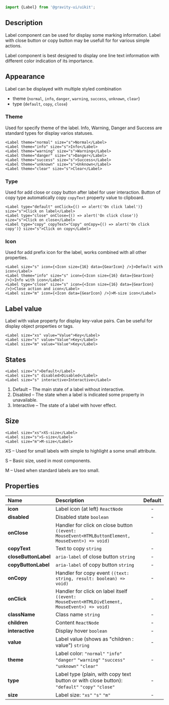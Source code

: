 ```ts
import {Label} from '@gravity-ui/uikit';
```

## Description

Label component can be used for display some marking information. Label with close button or copy button may be usefull for for various simple actions.

Label component is best designed to display one line text information with different color indication of its importance.

## Appearance

Label can be displayed with multiple styled combination

- theme (`normal`, `info`, `danger`, `warning`, `success`, `unknown`, `clear`)
- type (`default`, `copy`, `close`)

### Theme

Used for specify theme of the label. Info, Warning, Danger and Success are standard types for display varios statuses.

<!--LANDING_BLOCK
<ExampleBlock
    code={`
<Label theme="normal" size="s">Normal</Label>
<Label theme="info" size="s">Info</Label>
<Label theme="warning" size="s">Warning</Label>
<Label theme="danger" size="s">Danger</Label>
<Label theme="success" size="s">Success</Label>
<Label theme="unknown" size="s">Unknown</Label>
<Label theme="clear" size="s">Clear</Label>
`}
>
    <UIKit.Label theme="normal" size="s">Normal</UIKit.Label>
    <UIKit.Label theme="info" size="s">Info</UIKit.Label>
    <UIKit.Label theme="warning" size="s">Warning</UIKit.Label>
    <UIKit.Label theme="danger" size="s">Danger</UIKit.Label>
    <UIKit.Label theme="success" size="s">Success</UIKit.Label>
    <UIKit.Label theme="unknown" size="s">Unknown</UIKit.Label>
    <UIKit.Label theme="clear" size="s">Clear</UIKit.Label>
</ExampleBlock>
LANDING_BLOCK-->

<!--GITHUB_BLOCK-->

```
<Label theme="normal" size="s">Normal</Label>
<Label theme="info" size="s">Info</Label>
<Label theme="warning" size="s">Warning</Label>
<Label theme="danger" size="s">Danger</Label>
<Label theme="success" size="s">Success</Label>
<Label theme="unknown" size="s">Unknown</Label>
<Label theme="clear" size="s">Clear</Label>
```

<!--/GITHUB_BLOCK-->

### Type

Used for add close or copy button after label for user interaction. Button of copy type automatically copy `copyText` property value to clipboard.

<!--LANDING_BLOCK
<ExampleBlock
    code={`
<Label type="default" onClick={() => alert('On click label')} size="s">Click on label</Label>
<Label type="close" onClose={() => alert('On click close')} size="s">Click on close</Label>
<Label type="copy" copyText="Copy" onCopy={() => alert('On click copy')} size="s">Click on copy</Label>
`}
>
    <UIKit.Label type="default" onClick={() => alert('On click label')} size="s">Click on label</UIKit.Label>
    <UIKit.Label type="close" onClose={() => alert('On click close')} size="s">Click on close</UIKit.Label>
    <UIKit.Label type="copy" copyText="Copy" onCopy={() => alert('On click copy')} size="s">Click on copy</UIKit.Label>
</ExampleBlock>
LANDING_BLOCK-->

<!--GITHUB_BLOCK-->

```
<Label type="default" onClick={() => alert('On click label')} size="s">Click on label</Label>
<Label type="close" onClose={() => alert('On click close')} size="s">Click on close</Label>
<Label type="copy" copyText="Copy" onCopy={() => alert('On click copy')} size="s">Click on copy</Label>
```

<!--/GITHUB_BLOCK-->

### Icon

Used for add prefix icon for the label, works combined with all other properties.

<!--LANDING_BLOCK
<ExampleBlock
    code={`
<Label size="s" icon={<Icon size={16} data={GearIcon} />}>Default with icon</Label>
<Label theme="info" size="s" icon={<Icon size={16} data={GearIcon} />}>Info with icon</Label>
<Label type="close" size="s" icon={<Icon size={16} data={GearIcon} />}>Close action and icon</Label>
<Label size="m" icon={<Icon data={GearIcon} />}>M-size icon</Label>
`}
>
    <UIKit.Label size="s" icon={
        <UIKit.Icon data={() => (
            <svg xmlns="http://www.w3.org/2000/svg" xmlns:xlink="http://www.w3.org/1999/xlink" width="16" height="16" class="yc-icon" fill="currentColor" stroke="none" aria-hidden="true"><svg xmlns="http://www.w3.org/2000/svg" fill="none" viewBox="0 0 16 16"><path fill="currentColor" fill-rule="evenodd" d="M7.199 2H8.8a.2.2 0 0 1 .2.2c0 1.808 1.958 2.939 3.524 2.034a.199.199 0 0 1 .271.073l.802 1.388a.199.199 0 0 1-.073.272c-1.566.904-1.566 3.164 0 4.069a.199.199 0 0 1 .073.271l-.802 1.388a.199.199 0 0 1-.271.073C10.958 10.863 9 11.993 9 13.8a.2.2 0 0 1-.199.2H7.2a.199.199 0 0 1-.2-.2c0-1.808-1.958-2.938-3.524-2.034a.199.199 0 0 1-.272-.073l-.8-1.388a.199.199 0 0 1 .072-.271c1.566-.905 1.566-3.165 0-4.07a.199.199 0 0 1-.073-.271l.801-1.388a.199.199 0 0 1 .272-.073C5.042 5.138 7 4.007 7 2.2c0-.11.089-.199.199-.199ZM5.5 2.2c0-.94.76-1.7 1.699-1.7H8.8c.94 0 1.7.76 1.7 1.7a.85.85 0 0 0 1.274.735 1.699 1.699 0 0 1 2.32.622l.802 1.388c.469.813.19 1.851-.622 2.32a.85.85 0 0 0 0 1.472 1.7 1.7 0 0 1 .622 2.32l-.802 1.388a1.699 1.699 0 0 1-2.32.622.85.85 0 0 0-1.274.735c0 .939-.76 1.7-1.699 1.7H7.2a1.7 1.7 0 0 1-1.699-1.7.85.85 0 0 0-1.274-.735 1.698 1.698 0 0 1-2.32-.622l-.802-1.388a1.699 1.699 0 0 1 .622-2.32.85.85 0 0 0 0-1.471 1.699 1.699 0 0 1-.622-2.321l.801-1.388a1.699 1.699 0 0 1 2.32-.622A.85.85 0 0 0 5.5 2.2Zm4 5.8a1.5 1.5 0 1 1-3 0 1.5 1.5 0 0 1 3 0ZM11 8a3 3 0 1 1-6 0 3 3 0 0 1 6 0Z" clip-rule="evenodd"></path></svg></svg>
        )} size={16} />
    }>
        <span>Default with Icon</span>
    </UIKit.Label>
    <UIKit.Label theme="info" size="s" icon={
        <UIKit.Icon data={() => (
            <svg xmlns="http://www.w3.org/2000/svg" xmlns:xlink="http://www.w3.org/1999/xlink" width="16" height="16" class="yc-icon" fill="currentColor" stroke="none" aria-hidden="true"><svg xmlns="http://www.w3.org/2000/svg" fill="none" viewBox="0 0 16 16"><path fill="currentColor" fill-rule="evenodd" d="M7.199 2H8.8a.2.2 0 0 1 .2.2c0 1.808 1.958 2.939 3.524 2.034a.199.199 0 0 1 .271.073l.802 1.388a.199.199 0 0 1-.073.272c-1.566.904-1.566 3.164 0 4.069a.199.199 0 0 1 .073.271l-.802 1.388a.199.199 0 0 1-.271.073C10.958 10.863 9 11.993 9 13.8a.2.2 0 0 1-.199.2H7.2a.199.199 0 0 1-.2-.2c0-1.808-1.958-2.938-3.524-2.034a.199.199 0 0 1-.272-.073l-.8-1.388a.199.199 0 0 1 .072-.271c1.566-.905 1.566-3.165 0-4.07a.199.199 0 0 1-.073-.271l.801-1.388a.199.199 0 0 1 .272-.073C5.042 5.138 7 4.007 7 2.2c0-.11.089-.199.199-.199ZM5.5 2.2c0-.94.76-1.7 1.699-1.7H8.8c.94 0 1.7.76 1.7 1.7a.85.85 0 0 0 1.274.735 1.699 1.699 0 0 1 2.32.622l.802 1.388c.469.813.19 1.851-.622 2.32a.85.85 0 0 0 0 1.472 1.7 1.7 0 0 1 .622 2.32l-.802 1.388a1.699 1.699 0 0 1-2.32.622.85.85 0 0 0-1.274.735c0 .939-.76 1.7-1.699 1.7H7.2a1.7 1.7 0 0 1-1.699-1.7.85.85 0 0 0-1.274-.735 1.698 1.698 0 0 1-2.32-.622l-.802-1.388a1.699 1.699 0 0 1 .622-2.32.85.85 0 0 0 0-1.471 1.699 1.699 0 0 1-.622-2.321l.801-1.388a1.699 1.699 0 0 1 2.32-.622A.85.85 0 0 0 5.5 2.2Zm4 5.8a1.5 1.5 0 1 1-3 0 1.5 1.5 0 0 1 3 0ZM11 8a3 3 0 1 1-6 0 3 3 0 0 1 6 0Z" clip-rule="evenodd"></path></svg></svg>
        )} size={16} />
    }>
        <span>Info with icon</span>
    </UIKit.Label>
    <UIKit.Label type="close" size="s" icon={
        <UIKit.Icon data={() => (
            <svg xmlns="http://www.w3.org/2000/svg" xmlns:xlink="http://www.w3.org/1999/xlink" width="16" height="16" class="yc-icon" fill="currentColor" stroke="none" aria-hidden="true"><svg xmlns="http://www.w3.org/2000/svg" fill="none" viewBox="0 0 16 16"><path fill="currentColor" fill-rule="evenodd" d="M7.199 2H8.8a.2.2 0 0 1 .2.2c0 1.808 1.958 2.939 3.524 2.034a.199.199 0 0 1 .271.073l.802 1.388a.199.199 0 0 1-.073.272c-1.566.904-1.566 3.164 0 4.069a.199.199 0 0 1 .073.271l-.802 1.388a.199.199 0 0 1-.271.073C10.958 10.863 9 11.993 9 13.8a.2.2 0 0 1-.199.2H7.2a.199.199 0 0 1-.2-.2c0-1.808-1.958-2.938-3.524-2.034a.199.199 0 0 1-.272-.073l-.8-1.388a.199.199 0 0 1 .072-.271c1.566-.905 1.566-3.165 0-4.07a.199.199 0 0 1-.073-.271l.801-1.388a.199.199 0 0 1 .272-.073C5.042 5.138 7 4.007 7 2.2c0-.11.089-.199.199-.199ZM5.5 2.2c0-.94.76-1.7 1.699-1.7H8.8c.94 0 1.7.76 1.7 1.7a.85.85 0 0 0 1.274.735 1.699 1.699 0 0 1 2.32.622l.802 1.388c.469.813.19 1.851-.622 2.32a.85.85 0 0 0 0 1.472 1.7 1.7 0 0 1 .622 2.32l-.802 1.388a1.699 1.699 0 0 1-2.32.622.85.85 0 0 0-1.274.735c0 .939-.76 1.7-1.699 1.7H7.2a1.7 1.7 0 0 1-1.699-1.7.85.85 0 0 0-1.274-.735 1.698 1.698 0 0 1-2.32-.622l-.802-1.388a1.699 1.699 0 0 1 .622-2.32.85.85 0 0 0 0-1.471 1.699 1.699 0 0 1-.622-2.321l.801-1.388a1.699 1.699 0 0 1 2.32-.622A.85.85 0 0 0 5.5 2.2Zm4 5.8a1.5 1.5 0 1 1-3 0 1.5 1.5 0 0 1 3 0ZM11 8a3 3 0 1 1-6 0 3 3 0 0 1 6 0Z" clip-rule="evenodd"></path></svg></svg>
        )} size={16} />
    }>
        <span>Close action and icon</span>
    </UIKit.Label>
    <UIKit.Label size="m" icon={
        <UIKit.Icon data={() => (
            <svg xmlns="http://www.w3.org/2000/svg" xmlns:xlink="http://www.w3.org/1999/xlink" width="16" height="16" class="yc-icon" fill="currentColor" stroke="none" aria-hidden="true"><svg xmlns="http://www.w3.org/2000/svg" fill="none" viewBox="0 0 16 16"><path fill="currentColor" fill-rule="evenodd" d="M7.199 2H8.8a.2.2 0 0 1 .2.2c0 1.808 1.958 2.939 3.524 2.034a.199.199 0 0 1 .271.073l.802 1.388a.199.199 0 0 1-.073.272c-1.566.904-1.566 3.164 0 4.069a.199.199 0 0 1 .073.271l-.802 1.388a.199.199 0 0 1-.271.073C10.958 10.863 9 11.993 9 13.8a.2.2 0 0 1-.199.2H7.2a.199.199 0 0 1-.2-.2c0-1.808-1.958-2.938-3.524-2.034a.199.199 0 0 1-.272-.073l-.8-1.388a.199.199 0 0 1 .072-.271c1.566-.905 1.566-3.165 0-4.07a.199.199 0 0 1-.073-.271l.801-1.388a.199.199 0 0 1 .272-.073C5.042 5.138 7 4.007 7 2.2c0-.11.089-.199.199-.199ZM5.5 2.2c0-.94.76-1.7 1.699-1.7H8.8c.94 0 1.7.76 1.7 1.7a.85.85 0 0 0 1.274.735 1.699 1.699 0 0 1 2.32.622l.802 1.388c.469.813.19 1.851-.622 2.32a.85.85 0 0 0 0 1.472 1.7 1.7 0 0 1 .622 2.32l-.802 1.388a1.699 1.699 0 0 1-2.32.622.85.85 0 0 0-1.274.735c0 .939-.76 1.7-1.699 1.7H7.2a1.7 1.7 0 0 1-1.699-1.7.85.85 0 0 0-1.274-.735 1.698 1.698 0 0 1-2.32-.622l-.802-1.388a1.699 1.699 0 0 1 .622-2.32.85.85 0 0 0 0-1.471 1.699 1.699 0 0 1-.622-2.321l.801-1.388a1.699 1.699 0 0 1 2.32-.622A.85.85 0 0 0 5.5 2.2Zm4 5.8a1.5 1.5 0 1 1-3 0 1.5 1.5 0 0 1 3 0ZM11 8a3 3 0 1 1-6 0 3 3 0 0 1 6 0Z" clip-rule="evenodd"></path></svg></svg>
        )} size={16} />
    }>
        <span>M-size icon</span>
    </UIKit.Label>
</ExampleBlock>
LANDING_BLOCK-->

<!--GITHUB_BLOCK-->

```
<Label size="s" icon={<Icon size={16} data={GearIcon} />}>Default with icon</Label>
<Label theme="info" size="s" icon={<Icon size={16} data={GearIcon} />}>Info with icon</Label>
<Label type="close" size="s" icon={<Icon size={16} data={GearIcon} />}>Close action and icon</Label>
<Label size="m" icon={<Icon data={GearIcon} />}>M-size icon</Label>
```

<!--/GITHUB_BLOCK-->

## Label value

Label with value property for display key-value pairs. Can be useful for display object properties or tags.

<!--LANDING_BLOCK
<ExampleBlock
    code={`
<Label size="xs" value="Value">Key</Label>
<Label size="s" value="Value">Key</Label>
<Label size="m" value="Value">Key</Label>
`}
>
    <UIKit.Label size="xs" value="Value">Key</UIKit.Label>
    <UIKit.Label size="s" value="Value">Key</UIKit.Label>
    <UIKit.Label size="m" value="Value">Key</UIKit.Label>
</ExampleBlock>
LANDING_BLOCK-->

<!--GITHUB_BLOCK-->

```
<Label size="xs" value="Value">Key</Label>
<Label size="s" value="Value">Key</Label>
<Label size="m" value="Value">Key</Label>
```

<!--/GITHUB_BLOCK-->

## States

<!--LANDING_BLOCK
<ExampleBlock
    code={`
<Label size="s">Default</Label>
<Label size="s" disabled>Disabled</Label>
<Label size="s" interactive>Interactive</Label>
`}
>
    <UIKit.Label size="s">Default</UIKit.Label>
    <UIKit.Label size="s" disabled>Disabled</UIKit.Label>
    <UIKit.Label size="s" interactive>Interactive</UIKit.Label>
</ExampleBlock>
LANDING_BLOCK-->

<!--GITHUB_BLOCK-->

```
<Label size="s">Default</Label>
<Label size="s" disabled>Disabled</Label>
<Label size="s" interactive>Interactive</Label>
```

<!--/GITHUB_BLOCK-->

1. Default – The main state of a label without interactive.
2. Disabled – The state when a label is indicated some property in unavailable.
3. Interactive – The state of a label with hover effect.

## Size

<!--LANDING_BLOCK
<ExampleBlock
    code={`
<Label size="xs">XS-size</Label>
<Label size="s">S-size</Label>
<Label size="m">M-size</Label>
`}
>
    <UIKit.Label size="xs">XS-size</UIKit.Label>
    <UIKit.Label size="s">S-size</UIKit.Label>
    <UIKit.Label size="m">M-size</UIKit.Label>
</ExampleBlock>
LANDING_BLOCK-->

<!--GITHUB_BLOCK-->

```
<Label size="xs">XS-size</Label>
<Label size="s">S-size</Label>
<Label size="m">M-size</Label>
```

<!--/GITHUB_BLOCK-->

XS – Used for small labels with simple to highlight a some small attribute.

S – Basic size, used in most components.

M – Used when standard labels are too small.

## Properties

| Name                 | Description                                                                                      | Default |
| :------------------- | :----------------------------------------------------------------------------------------------- | :-----: |
| **icon**             | Label icon (at left) `ReactNode`                                                                 |    -    |
| **disabled**         | Disabled state `boolean`                                                                         |    -    |
| **onClose**          | Handler for click on close button `((event: MouseEvent<HTMLButtonElement, MouseEvent>) => void)` |    -    |
| **copyText**         | Text to copy `string`                                                                            |    -    |
| **closeButtonLabel** | `aria-label` of close button `string`                                                            |    -    |
| **copyButtonLabel**  | `aria-label` of copy button `string`                                                             |    -    |
| **onCopy**           | Handler for copy event `((text: string, result: boolean) => void)`                               |    -    |
| **onClick**          | Handler for click on label itself `((event: MouseEvent<HTMLDivElement, MouseEvent>) => void)`    |    -    |
| **className**        | Class name `string`                                                                              |    -    |
| **children**         | Content `ReactNode`                                                                              |    -    |
| **interactive**      | Display hover `boolean`                                                                          |    -    |
| **value**            | Label value (shows as "children : value") `string`                                               |    -    |
| **theme**            | Label color: `"normal"` `"info"` `"danger"` `"warning"` `"success"` `"unknown"` `"clear"`        |    -    |
| **type**             | Label type (plain, with copy text button or with close button): `"default"` `"copy"` `"close"`   |    -    |
| **size**             | Label size: `"xs"` `"s"` `"m"`                                                                   |    -    |
